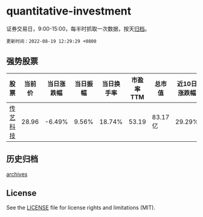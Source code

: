 # quantitative-investment

证券交易日，9:00-15:00，每半时抓取一次数据，按天[归档](archives)。

`更新时间：2022-08-19 12:29:29 +0800`

## 强势股票

|股票|当前价|当日涨跌幅|当日振幅|当日换手率|市盈率TTM|总市值|近10日涨跌幅|
|----|----|----|----|----|----|----|----|
|[传艺科技](https://xueqiu.com/S/SZ002866)|28.96|-6.49%|9.56%|18.74%|53.19|83.17亿|29.29%|

## 历史归档

[archives](archives)

## License

See the [LICENSE](LICENSE) file for license rights and limitations (MIT).